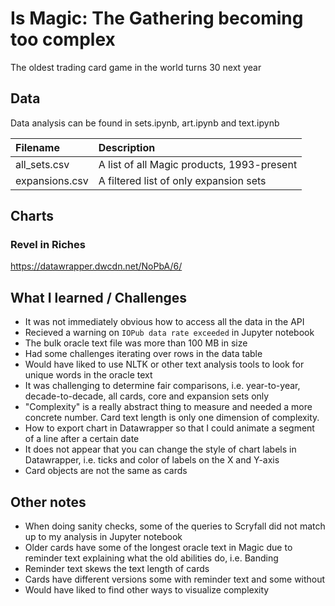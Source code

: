 # Is Magic: The Gathering becoming too complex
The oldest trading card game in the world turns 30 next year

## Data
Data analysis can be found in sets.ipynb, art.ipynb and text.ipynb

| Filename | Description |
| :----------- | :----------- |
| all_sets.csv | A list of all Magic products, 1993-present |
| expansions.csv | A filtered list of only expansion sets |

## Charts

### Revel in Riches
https://datawrapper.dwcdn.net/NoPbA/6/

## What I learned / Challenges
- It was not immediately obvious how to access all the data in the API
- Recieved a warning on `IOPub data rate exceeded` in Jupyter notebook
- The bulk oracle text file was more than 100 MB in size
- Had some challenges iterating over rows in the data table
- Would have liked to use NLTK or other text analysis tools to look for unique words in the oracle text
- It was challenging to determine fair comparisons, i.e. year-to-year, decade-to-decade, all cards, core and expansion sets only
- "Complexity" is a really abstract thing to measure and needed a more concrete number. Card text length is only one dimension of complexity.
- How to export chart in Datawrapper so that I could animate a segment of a line after a certain date
- It does not appear that you can change the style of chart labels in Datawrapper, i.e. ticks and color of labels on the X and Y-axis
- Card objects are not the same as cards

## Other notes
- When doing sanity checks, some of the queries to Scryfall did not match up to my analysis in Jupyter notebook
- Older cards have some of the longest oracle text in Magic due to reminder text explaining what the old abilities do, i.e. Banding
- Reminder text skews the text length of cards
- Cards have different versions some with reminder text and some without
- Would have liked to find other ways to visualize complexity